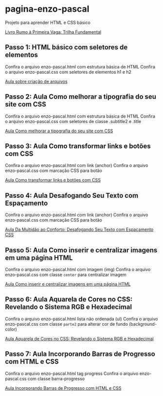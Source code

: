 # pagina-enzo-pascal
Projeto para aprender HTML e CSS básico

[Livro Rumo à Primeira Vaga: Trilha Fundamental](https://l.dev.pro.br/ebook-rpv-trilha-fundamental)

## Passo 1: HTML básico com seletores de elementos
Confira o arquivo enzo-pascal.html com estrutura básica de HTML
Confira o arquivo enzo-pascal.css com seletores de elementos h1 e h2

[Aula sobre criação de arquivos](https://l.dev.pro.br/css-enzo-pascal-1)

## Passo 2: Aula Como melhorar a tipografia do seu site com CSS
Confira o arquivo enzo-pascal.html com estrutura básica de HTML
Confira o arquivo enzo-pascal.css com seletores de classe .subtitle2 e .title

[Aula Como melhorar a tipografia do seu site com CSS](https://l.dev.pro.br/tipografia-css-enzo-pascal-2)

## Passo 3: Aula Como transformar links e botões com CSS
Confira o arquivo enzo-pascal.html com link (anchor)
Confira o arquivo enzo-pascal.css com marcação CSS para botão

[Aula Como transformar links e botões com CSS](https://l.dev.pro.br/ebook-rpv-links-e-botoes-css)

## Passo 4: Aula Desafogando Seu Texto com Espaçamento 
Confira o arquivo enzo-pascal.html com link (anchor)
Confira o arquivo enzo-pascal.css com marcação CSS para botão

[Aula Da Multidão ao Conforto: Desafogando Seu Texto com Espaçamento CSS](https://l.dev.pro.br/aula-espacamento-de-texto)

## Passo 5: Aula Como inserir e centralizar imagens em uma página HTML 
Confira o arquivo enzo-pascal.html com imagem (img)
Confira o arquivo enzo-pascal.css com classe `center` para centralizar imagem

[Aula Como inserir e centralizar imagens em uma página HTML](https://l.dev.pro.br/como-centralizar-imagem-html)

## Passo 6: Aula Aquarela de Cores no CSS: Revelando o Sistema RGB e Hexadecimal 
Confira o arquivo enzo-pascal.html lista não ordenada (ul)
Confira o arquivo enzo-pascal.css com classe `parte2` para alterar cor de fundo (background-color)

[Aula Aquarela de Cores no CSS: Revelando o Sistema RGB e Hexadecimal](https://l.dev.pro.br/cores-no-css)

## Passo 7: Aula Incorporando Barras de Progresso com HTML e CSS 
Confira o arquivo enzo-pascal.html tag progress
Confira o arquivo enzo-pascal.css com classe barra-progresso

[Aula Incorporando Barras de Progresso com HTML e CSS](https://l.dev.pro.br/barra-de-progresso)



